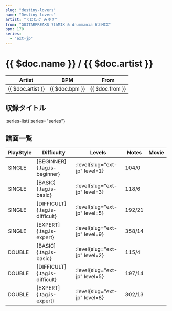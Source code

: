 ```yaml
---
slug: "destiny-lovers"
name: "Destiny lovers"
artist: "くにたけ みゆき"
from: "GUITARFREAKS 7thMIX & drummania 6thMIX"
bpm: 170
series:
  - "ext-jp"
---
```


# {{ $doc.name }} / {{ $doc.artist }}

|Artist|BPM|From|
|------|---|----|
|{{ $doc.artist }}|{{ $doc.bpm }}|{{ $doc.from }}|

## 収録タイトル

:series-list{:series="series"}

## 譜面一覧

|PlayStyle|Difficulty|Levels|Notes|Movie|
|---------|----------|------|-----|-----|
|SINGLE|[BEGINNER]{.tag.is-beginner}|<div class="field is-grouped is-grouped-multiline">:level{slug="ext-jp" level=1}</div>|104/0||
|SINGLE|[BASIC]{.tag.is-basic}|<div class="field is-grouped is-grouped-multiline">:level{slug="ext-jp" level=3}</div>|118/6||
|SINGLE|[DIFFICULT]{.tag.is-difficult}|<div class="field is-grouped is-grouped-multiline">:level{slug="ext-jp" level=5}</div>|192/21||
|SINGLE|[EXPERT]{.tag.is-expert}|<div class="field is-grouped is-grouped-multiline">:level{slug="ext-jp" level=9}</div>|358/14||
|DOUBLE|[BASIC]{.tag.is-basic}|<div class="field is-grouped is-grouped-multiline">:level{slug="ext-jp" level=2}</div>|115/4||
|DOUBLE|[DIFFICULT]{.tag.is-difficult}|<div class="field is-grouped is-grouped-multiline">:level{slug="ext-jp" level=5}</div>|197/14||
|DOUBLE|[EXPERT]{.tag.is-expert}|<div class="field is-grouped is-grouped-multiline">:level{slug="ext-jp" level=8}</div>|302/13||
